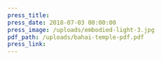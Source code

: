 ```yaml
---
press_title:
press_date: 2018-07-03 00:00:00
press_image: /uploads/embodied-light-3.jpg
pdf_path: /uploads/bahai-temple-pdf.pdf
press_link:
---
```

